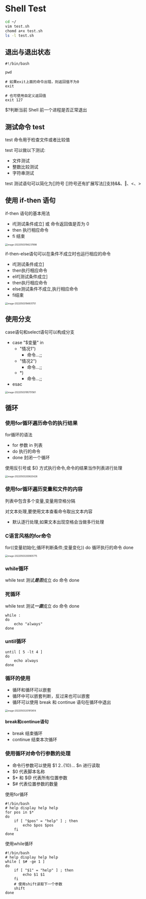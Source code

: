 # Shell Test

```bash
cd ~/
vim test.sh
chomd a+x test.sh
ls -l test.sh
```

## 退出与退出状态

```shell
#!/bin/bash

pwd

# 如果exit上面的命令出错，则返回值不为0
exit

# 也可使用自定义返回值
exit 127
```

$?判断当前 Shell 前一个进程是否正常退出

## 测试命令 test

test 命令用于检查文件或者比较值

test 可以做以下测试:

- 文件测试
- 整数比较测试
- 字符串测试

test 测试语句可以简化为[]符号
[]符号还有扩展写法[]支持&&、‖、<、>

## 使用 if-then 语句

if-then 语句的基本用法

- if[测试条件成立] 或 命令返回值是否为 0
- then 执行相应命令
- fi 结束

<img src="../Assets/image-20220503194237898.png" alt="image-20220503194237898" style="zoom:50%;" />

if-then-else语句可以在条件不成立时也运行相应的命令

- if[测试条件成立]
- then执行相应命令
- elif[测试条件成立]
- then执行相应命令
- else测试条件不成立,执行相应命令
- fi结束

<img src="../Assets/image-20220503194931751.png" alt="image-20220503194931751" style="zoom:50%;" />

## 使用分支

case语句和select语句可以构成分支

- case "$变量" in
    - "情况1")
        - 命令…;;
    - "情况2")
        - 命令…;;
    - *)
        - 命令…;;
- esac

<img src="../Assets/image-20220503195751561.png" alt="image-20220503195751561" style="zoom:50%;" />

## 循环

### 使用for循环遍历命令的执行结果

for循环的语法

- for 参数 in 列表
- do 执行的命令
- done 封闭一个循环

使用反引号或 $() 方式执行命令,命令的结果当作列表进行处理

<img src="../Assets/image-20220503200620426.png" alt="image-20220503200620426" style="zoom:50%;" />

### 使用for循环遍历变量和文件的内容

列表中包含多个变量,变量用空格分隔

对文本处理,要使用文本查看命令取出文本内容

- 默认逐行处理,如果文本出现空格会当做多行处理

### C语言风格的for命令

for((变量初始化;循环判断条件;变量变化))
do
	循环执行的命令
done

<img src="../Assets/image-20220503200905775.png" alt="image-20220503200905775" style="zoom:50%;" />

### while循环

while test 测试***是否***成立
do
	命令
done

### 死循环

while test 测试***一直***成立
do
	命令
done

```shell
while :
do
	echo "always"
done
```

### until循环

```shell
until [ 5 -lt 4 ] 
do 
	echo always
done
```

### 循环的使用
- 循环和循环可以嵌套
- 循环中可以嵌套判断，反过来也可以嵌套
- 循环可以使用 break 和 continue 语句在循环中退出

<img src="../Assets/image-20220503201913614.png" alt="image-20220503201913614" style="zoom:50%;" />

#### break和continue语句

- break 结束循环
- continue 结束本次循环

### 使用循环对命令行参数的处理

- 命令行参数可以使用 $1 $2..${10}... $n 进行读取
- $0 代表脚本名称
- $* 和 $@ 代表所有位置参数
- $# 代表位置参数的数量

使用for循环

```shell
#!/bin/bash
# help display help help
for pos in $*
do
	if [ "$pos" = "help" ] ; then
		echo $pos $pos
	fi
done
```

使用while循环

```shell
#!/bin/bash
# help display help help
while [ $# -ge 1 ]
do
	if [ "$1" = "help" ] ; then
		echo $1 $1
	fi
	# 使用shift读取下一个参数
	shift
done
```

